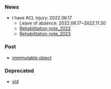 ### News  
- I have ACL injury: 2022.06.17
    - Leave of absence: 2022.06.17~2022.11.30
    - [Rehabilitation note_2022](https://docs.google.com/document/d/1TR7XZw0wRNqMmsUnf-f2GO2urjwLKBanJM9dJQePw58/edit?usp=sharing)   
    - [Rehabilitation note_2023](https://docs.google.com/document/d/1GDOack_Uf0pv5ZoWO0emTzveGV7XfXYMiMN1nPnGByU/edit?usp=sharing)  

### Post 
- [immmutable object](/post/immmutable.md)

### Deprecated
- [old](/old/index.md)

